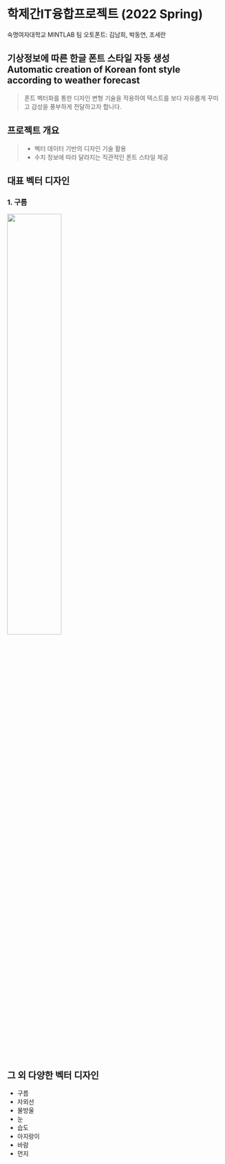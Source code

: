 # 학제간IT융합프로젝트 (2022 Spring)
숙명여자대학교 MINTLAB 팀 오토폰트: 김남희, 박동연, 조세란
## 기상정보에 따른 한글 폰트 스타일 자동 생성<br>Automatic creation of Korean font style according to weather forecast

> 폰트 벡터화를 통한 디자인 변형 기술을 적용하여 텍스트를 보다 자유롭게 꾸미고 감성을 풍부하게 전달하고자 합니다.


## 프로젝트 개요
> - 벡터 데이터 기반의 디자인 기술 활용
> - 수치 정보에 따라 달라지는 직관적인 폰트 스타일 제공
## 대표 벡터 디자인
### 1. 구름

<img width="50%" src="https://user-images.githubusercontent.com/70003514/169096899-3d86c146-57d1-45d4-936e-856c9b9d29be.png"/>


## 그 외 다양한 벡터 디자인
* 구름
* 자외선
* 물방울
* 눈
* 습도
* 아지랑이
* 바람
* 먼지
